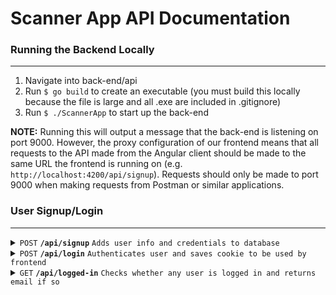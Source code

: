 # Scanner App API Documentation

### Running the Backend Locally

---

1. Navigate into back-end/api
2. Run <code>$ go build</code> to create an executable (you must build this locally because the file is large and all .exe are included in .gitignore)
3. Run <code>$ ./ScannerApp</code> to start up the back-end

**NOTE:** Running this will output a message that the back-end is listening on port 9000. However, the proxy configuration of our frontend means that all requests to the API made from the Angular client should be made to the same URL the frontend is running on (e.g. <code>http://localhost:4200/api/signup</code>). Requests should only be made to port 9000 when making requests from Postman or similar applications.

### User Signup/Login

---

<details>
    <summary><code>POST</code> <code><b>/api/signup</b></code> <code>Adds user info and credentials to database</code></summary>

##### Parameters

> | name        | type     | data type | description |
> | ----------- | -------- | --------- | ----------- |
> | `firstname` | required | string    | N/A         |
> | `lastname`  | required | string    | N/A         |
> | `email`     | required | string    | N/A         |
> | `password`  | required | string    | N/A         |

##### Responses

> | http code | content-type       | response                                                  |
> | --------- | ------------------ | --------------------------------------------------------- |
> | `201`     | `application/json` | `{"message":"User successfully created"}`                 |
> | `400`     | `application/json` | `{"message":"All fields are required"}`                   |
> | `409`     | `application/json` | `{"message":"Email is already registered to an account"}` |
> | `500`     | `application/json` | `{"message":"Could not generate password hash"}`          |
> | `500`     | `application/json` | `{"message":"Error decoding JSON body"}`                  |

</details>

<details>
    <summary><code>POST</code> <code><b>/api/login</b></code> <code>Authenticates user and saves cookie to be used by frontend</code></summary>

##### Parameters

> | name       | type     | data type | description |
> | ---------- | -------- | --------- | ----------- |
> | `email`    | required | string    | N/A         |
> | `password` | required | string    | N/A         |

##### Responses

> | http code | content-type       | response                                            |
> | --------- | ------------------ | --------------------------------------------------- |
> | `202`     | `application/json` | `{"message":"User successfully logged in"}`         |
> | `400`     | `application/json` | `{"message":"Email not registered to any account"}` |
> | `401`     | `application/json` | `{"message":"Incorrect password"}`                  |
> | `500`     | `application/json` | `{"message":"Error creating JWT"}`                  |
> | `500`     | `application/json` | `{"message":"Error decoding JSON body"}`            |

</details>

<details>
    <summary><code>GET</code> <code><b>/api/logged-in</b></code> <code>Checks whether any user is logged in and returns email if so</code></summary>

##### Parameters

> `none`

##### Responses

> | http code | content-type       | response                                 |
> | --------- | ------------------ | ---------------------------------------- |
> | `200`     | `application/json` | `{"email":"*current email logged in*"}`  |
> | `401`     | `application/json` | `{"message":"No user logged in"}`        |
> | `500`     | `application/json` | `{"message":"Error parsing JWT"}`        |
> | `500`     | `application/json` | `{"message":"Error decoding JSON body"}` |

</details>
